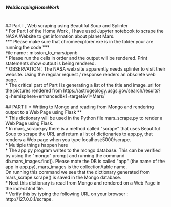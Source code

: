 ##### WebScrapingHomeWork
</br>
## Part I , Web scraping using Beautiful Soup and Splinter
</br>
* For Part I of the Home Work , I have used Jupyter notebook to scrape the NASA Website to get infornation about planet Mars.
</br>
*** Please make sure that chromeexplorer.exe is in the folder your are running the code ***
</br>
File name : mission_to_mars.ipynb
</br>
* Please run the cells in order and the output will be rendered. Print statements show output is being rendered.
</br>
* OBSERVATION : The NASA web site apparently needs splinter to visit their website. Using the regular request / response renders an obsolete web page.
</br>
* The critical part of Part I is generating a list of the title and image_url for the pictures rendered from
https://astrogeology.usgs.gov/search/results?q=hemisphere+enhanced&k1=target&v1=Mars/
</br></br>
##  PART II * Writing to Mongo and reading from Mongo and rendering output to a Web Page using Flask **
</br>
* This dictionary will be used in the Python file mars_scrape.py to render a Web Page using Flask.
</br>
* In mars_scrape.py there is a method called "scrape" that uses Beautiful Soup to scrape the URL and return a list of dictionaries to app.py, that renders a Web page when you type localhost:5000/scrape.
</br>
* Multiple things happen here 
</br>
* The app.py program writes to the mongo database. This can be verified by using the "mongo" prompt and running the command 
db.mars_images.find(). Please mote the DB is called "app" (the name of the app in app.py),  mars_images is the collection/table name. 
</br>
On running this command we see that the dictionary generated from mars_scrape.scrape() is saved in the Mongo database.
</br>
* Next this dictionary  is read from Mongo and rendered on a Web Page in the index.html file. 
</br>
* Verify this by typing the following URL on your browser : http://127.0.0.1/scrape. 
